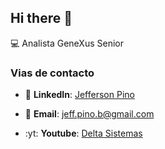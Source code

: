 ## Hi there 👋

:computer: Analista GeneXus Senior

### Vias de contacto

- 💼 **LinkedIn**: [Jefferson Pino](https://www.linkedin.com/in/jefferson-pino-genexus-senior/)

- 📧 **Email**: [jeff.pino.b@gmail.com](mailto:jeff.pino.b@gmail.com)

- :yt: **Youtube**: [Delta Sistemas](https://www.youtube.com/channel/UCG-RR9SfEUvQTOi7K85Bk5g)
